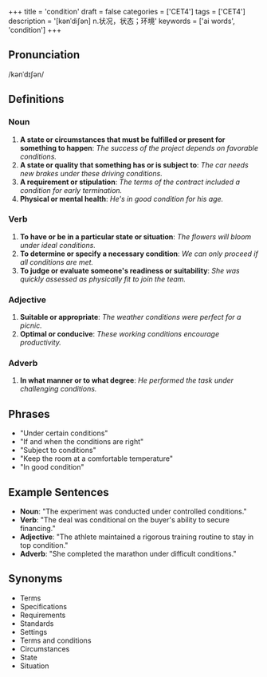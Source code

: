 +++
title = 'condition'
draft = false
categories = ['CET4']
tags = ['CET4']
description = '[kənˈdi∫ən] n.状况，状态；环境'
keywords = ['ai words', 'condition']
+++

## Pronunciation
/kənˈdɪʃən/

## Definitions
### Noun
1. **A state or circumstances that must be fulfilled or present for something to happen**: *The success of the project depends on favorable conditions.*
2. **A state or quality that something has or is subject to**: *The car needs new brakes under these driving conditions.*
3. **A requirement or stipulation**: *The terms of the contract included a condition for early termination.*
4. **Physical or mental health**: *He's in good condition for his age.*

### Verb
1. **To have or be in a particular state or situation**: *The flowers will bloom under ideal conditions.*
2. **To determine or specify a necessary condition**: *We can only proceed if all conditions are met.*
3. **To judge or evaluate someone's readiness or suitability**: *She was quickly assessed as physically fit to join the team.*

### Adjective
1. **Suitable or appropriate**: *The weather conditions were perfect for a picnic.*
2. **Optimal or conducive**: *These working conditions encourage productivity.*

### Adverb
1. **In what manner or to what degree**: *He performed the task under challenging conditions.*

## Phrases
- "Under certain conditions"
- "If and when the conditions are right"
- "Subject to conditions"
- "Keep the room at a comfortable temperature"
- "In good condition"

## Example Sentences
- **Noun**: "The experiment was conducted under controlled conditions."
- **Verb**: "The deal was conditional on the buyer's ability to secure financing."
- **Adjective**: "The athlete maintained a rigorous training routine to stay in top condition."
- **Adverb**: "She completed the marathon under difficult conditions."

## Synonyms
- Terms
- Specifications
- Requirements
- Standards
- Settings
- Terms and conditions
- Circumstances
- State
- Situation
